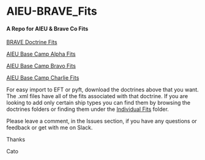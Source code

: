 # AIEU-BRAVE_Fits
#### A Repo for AIEU &amp; Brave Co Fits
[BRAVE Doctrine Fits](http://thestevens.net/AIEU/BRAVE_Doctrine_Fits.php)

[AIEU Base Camp Alpha Fits](http://thestevens.net/AIEU/AIEU_Alpha_Fittings.php)

[AIEU Base Camp Bravo Fits](http://thestevens.net/AIEU/AIEU_Bravo_Fittings.php)

[AIEU Base Camp Charlie Fits](http://thestevens.net/AIEU/AIEU_Charlie_Fittings.php)

For easy import to EFT or pyft, download the doctrines above that you want.  The .xml files have all of the fits associated with that doctrine.  If you are looking to add only certain ship types you can find them by browsing the doctrines folders or finding them under the [Individual Fits](https://github.com/stevensT/AIEU-BRAVE_Fits/tree/master/Individual%20Fits) folder.

Please leave a comment, in the Issues section, if you have any questions or feedback or get with me on Slack.

Thanks

Cato
